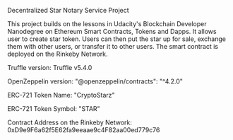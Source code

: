 Decentralized Star Notary Service Project

This project builds on the lessons in Udacity's Blockchain Developer Nanodegree on Ethereum Smart Contracts, Tokens and Dapps. It allows user to create star token. Users can then put the star up for sale, exchange them with other users, or transfer it to other users. The smart contract is deployed on the Rinkeby Network.

Truffle version: Truffle v5.4.0 

OpenZeppelin version: "@openzeppelin/contracts": "^4.2.0"

ERC-721 Token Name: "CryptoStarz"

ERC-721 Token Symbol: "STAR"

Contract Address on the Rinkeby Network: 0xD9e9F6a62f5E62fa9eeaae9c4F82aa00ed779c76
